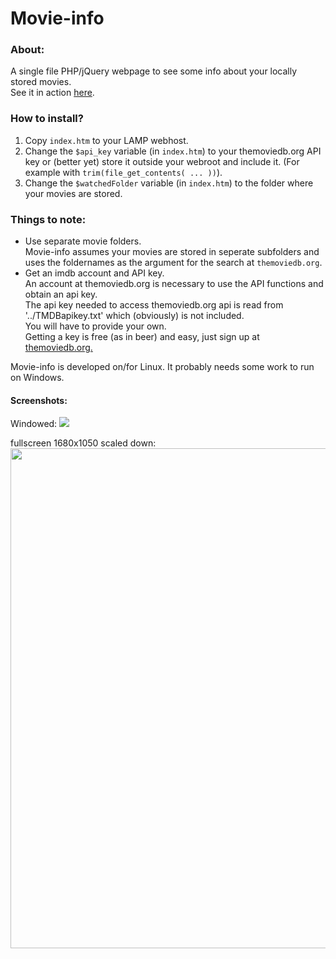 # Movie-info

### About:
A single file PHP/jQuery webpage to see some info about your locally stored movies.
<br>See it in action [here](https://films.wasietsmet.nl).
### How to install?
1. Copy `index.htm` to your LAMP webhost.
2. Change the `$api_key` variable (in `index.htm`) to your themoviedb.org API key or (better yet) store it outside your webroot and include it. (For example with `trim(file_get_contents( ... ))`).
3. Change the `$watchedFolder` variable (in `index.htm`) to the folder where your movies are stored.
### Things to note:
- Use separate movie folders.
<br>Movie-info assumes your movies are stored in seperate subfolders and uses the foldernames as the argument for the search at `themoviedb.org`.
- Get an imdb account and API key.
<br>An account at themoviedb.org is necessary to use the API functions and obtain an api key.
<br>The api key needed to access themoviedb.org api is read from '../TMDBapikey.txt' which (obviously) is not included.
<br>You will have to provide your own.
<br>Getting a key is free (as in beer) and easy, just sign up at [themoviedb.org.](https://www.themoviedb.org/account/signup)

Movie-info is developed on/for Linux. It probably needs some work to run on Windows.
#### Screenshots:

Windowed:
<img src="https://cloud.githubusercontent.com/assets/24290108/24064644/f92ba2d4-0b65-11e7-949c-70aaccfd2aaf.png" />

fullscreen 1680x1050 scaled down:
<img src="https://cloud.githubusercontent.com/assets/24290108/24064651/fb5cebc6-0b65-11e7-8202-1fc60abdc388.png" width="800"/>
